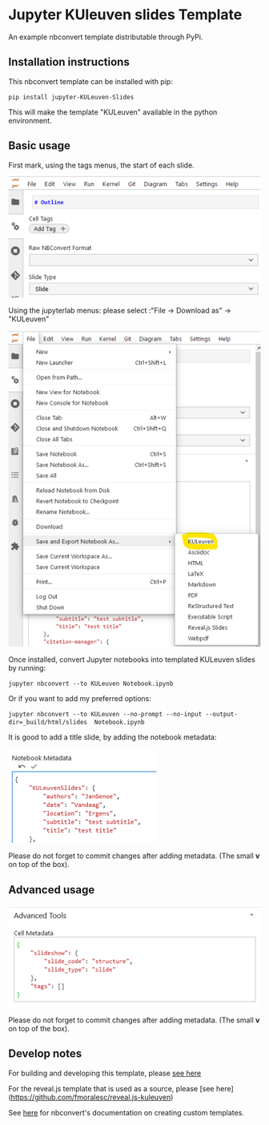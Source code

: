# Jupyter KUleuven slides Template

An example nbconvert template distributable through PyPi.

## Installation instructions
This nbconvert template can be installed with pip:
```
pip install jupyter-KULeuven-Slides
```
This will make the template "KULeuven" available in the python environment.


## Basic usage

First mark, using the tags menus, the start of each slide.

![](/screenshots/ScreenshotSlideTypeSelection.png)

Using the jupyterlab menus: please select :"File -> Download as" -> "KULeuven"

![](/screenshots/ScreenshotSlideExport.png)

Once installed, convert Jupyter notebooks into templated KULeuven slides by running:

```
jupyter nbconvert --to KULeuven Notebook.ipynb
```

Or if you want to add my preferred options:

```
jupyter nbconvert --to KULeuven --no-prompt --no-input --output-dir=_build/html/slides  Notebook.ipynb
```

It is good to add a title slide, by adding the notebook metadata:

![](/screenshots/ScreenshotNotebookMetadata.png)

Please do not forget to commit changes after adding metadata. (The small **v** on top of the box).

## Advanced usage

![](/screenshots/ScreenshotCellMetadata.png)

Please do not forget to commit changes after adding metadata. (The small **v** on top of the box).

## Develop notes

For building and developing this template, please [see here]( https://github.com/sheeshee/nbconvert-template-example/)

For the reveal.js template that is used as  a source, please [see here] (https://github.com/fmoralesc/reveal.js-kuleuven)

See [here](https://nbconvert.readthedocs.io/en/latest/customizing.html) for nbconvert's documentation on creating custom templates.
